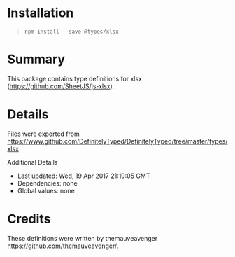 # Installation
> `npm install --save @types/xlsx`

# Summary
This package contains type definitions for xlsx (https://github.com/SheetJS/js-xlsx).

# Details
Files were exported from https://www.github.com/DefinitelyTyped/DefinitelyTyped/tree/master/types/xlsx

Additional Details
 * Last updated: Wed, 19 Apr 2017 21:19:05 GMT
 * Dependencies: none
 * Global values: none

# Credits
These definitions were written by themauveavenger <https://github.com/themauveavenger/>.
